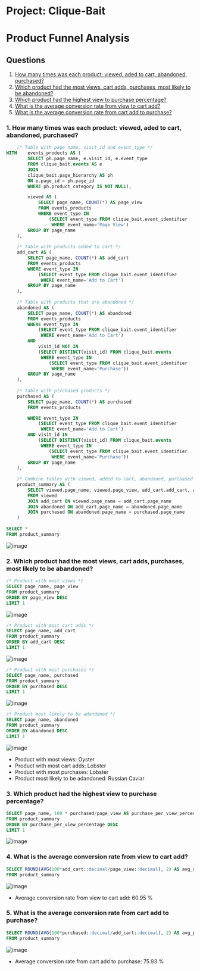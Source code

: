 # Project: Clique-Bait

# Product Funnel Analysis

## Questions

  1. [How many times was each product: viewed, aded to cart, abandoned, purchased?](#1-how-many-times-was-each-product-viewed-aded-to-cart-abandoned-purchased)
  2. [Which product had the most views, cart adds, purchases, most likely to be abandoned?](#2-which-product-had-the-most-views-cart-adds-purchases-most-likely-to-be-abandoned)
  3. [Which product had the highest view to purchase percentage?](#3-which-product-had-the-highest-view-to-purchase-percentage)
  4. [What is the average conversion rate from view to cart add?](#4-what-is-the-average-conversion-rate-from-view-to-cart-add)
  5. [What is the average conversion rate from cart add to purchase?](#5-what-is-the-average-conversion-rate-from-cart-add-to-purchase)


### 1. How many times was each product: viewed, aded to cart, abandoned, purchased?

````sql 
	/* Table with page name, visit_id and event_type */
WITH 	events_products AS (
		SELECT ph.page_name, e.visit_id, e.event_type
		FROM clique_bait.events AS e
		JOIN
		clique_bait.page_hierarchy AS ph
		ON e.page_id = ph.page_id
		WHERE ph.product_category IS NOT NULL),

		viewed AS (
			SELECT page_name, COUNT(*) AS page_view
			FROM events_products
			WHERE event_type IN 
				(SELECT event_type FROM clique_bait.event_identifier 
				 WHERE event_name='Page View')
		GROUP BY page_name
	),
	
	/* Table with products added to cart */
	add_cart AS (
		SELECT page_name, COUNT(*) AS add_cart
		FROM events_products
		WHERE event_type IN 
			(SELECT event_type FROM clique_bait.event_identifier 
			 WHERE event_name='Add to Cart')
		GROUP BY page_name
	),
	
	/* Table with products that are abandoned */
	abandoned AS (
		SELECT page_name, COUNT(*) AS abandoned
		FROM events_products
		WHERE event_type IN 
			(SELECT event_type FROM clique_bait.event_identifier 
			 WHERE event_name='Add to Cart')
		AND
			visit_id NOT IN 
			(SELECT DISTINCT(visit_id) FROM clique_bait.events
			 WHERE event_type IN 
				(SELECT event_type FROM clique_bait.event_identifier 
				 WHERE event_name='Purchase'))	
		GROUP BY page_name
	),
	
	/* Table with pirchased products */
	purchased AS (
		SELECT page_name, COUNT(*) AS purchased
		FROM events_products

		WHERE event_type IN 
			(SELECT event_type FROM clique_bait.event_identifier 
			 WHERE event_name='Add to Cart')
		AND visit_id IN 
			(SELECT DISTINCT(visit_id) FROM clique_bait.events
			 WHERE event_type IN 
				(SELECT event_type FROM clique_bait.event_identifier 
				 WHERE event_name='Purchase'))	
		GROUP BY page_name
	),
	
	/* Combine tables with viewed, added to cart, abandoned, purchased products */
	product_summary AS (
		SELECT viewed.page_name, viewed.page_view, add_cart.add_cart, abandoned.abandoned, purchased.purchased
		FROM viewed 
		JOIN add_cart ON viewed.page_name = add_cart.page_name
		JOIN abandoned ON add_cart.page_name = abandoned.page_name
		JOIN purchased ON abandoned.page_name = purchased.page_name
	)
	
SELECT *
FROM product_summary
````

![image](https://user-images.githubusercontent.com/35038779/217620673-b53e2e4c-9e73-4ab6-a7bf-3af9f3d44488.png)


### 2. Which product had the most views, cart adds, purchases, most likely to be abandoned?

````sql
/* Product with most views */
SELECT page_name, page_view
FROM product_summary
ORDER BY page_view DESC
LIMIT 1
````
![image](https://user-images.githubusercontent.com/35038779/217539829-e7476afc-9cd9-4055-b3a6-36ba31de291b.png)


````sql
/* Product with most cart adds */
SELECT page_name, add_cart
FROM product_summary
ORDER BY add_cart DESC
LIMIT 1
````
![image](https://user-images.githubusercontent.com/35038779/217540059-fbf94811-dbf7-42a3-9a0c-9759eacdfb72.png)

````sql
/* Product with most purchases */
SELECT page_name, purchased
FROM product_summary
ORDER BY purchased DESC
LIMIT 1
````
![image](https://user-images.githubusercontent.com/35038779/217620853-b9c4e145-dc2f-459a-953e-22ce34c7229f.png)


````sql
/* Product most likely to be adandoned */
SELECT page_name, abandoned
FROM product_summary
ORDER BY abandoned DESC
LIMIT 1
````
![image](https://user-images.githubusercontent.com/35038779/217545293-e64a4bd3-6290-4a4b-b006-78f45d37c7c4.png)

* Product with most views: Oyster
* Product with most cart adds: Lobster
* Product with most purchases: Lobster
* Product most likely to be adandoned: Russian Caviar


### 3. Which product had the highest view to purchase percentage?

````sql
SELECT page_name, 100 * purchased/page_view AS purchase_per_view_percentage
FROM product_summary
ORDER BY purchase_per_view_percentage DESC
LIMIT 1
````

![image](https://user-images.githubusercontent.com/35038779/217621035-d1bdcb5a-8574-4bbd-a0c2-a49278bc011b.png)


### 4. What is the average conversion rate from view to cart add?

````sql
SELECT ROUND(AVG(100*add_cart::decimal/page_view::decimal), 2) AS avg_add_cart_per_view_conversion
FROM product_summary
````
![image](https://user-images.githubusercontent.com/35038779/217623168-e8c58238-dc3f-46f7-8852-8bd136003866.png)

* Average conversion rate from view to cart add: 60.95 %

### 5. What is the average conversion rate from cart add to purchase?

````sql
SELECT ROUND(AVG(100*purchased::decimal/add_cart::decimal), 2) AS avg_purchase_per_add_cart
FROM product_summary
````
![image](https://user-images.githubusercontent.com/35038779/217623449-df58829b-aa1f-444a-8834-181088903a46.png)

* Average conversion rate from cart add to purchase: 75.93 %
